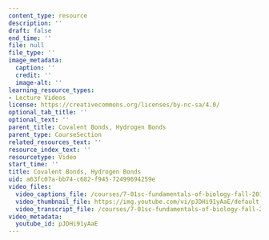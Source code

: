 ```yaml
---
content_type: resource
description: ''
draft: false
end_time: ''
file: null
file_type: ''
image_metadata:
  caption: ''
  credit: ''
  image-alt: ''
learning_resource_types:
- Lecture Videos
license: https://creativecommons.org/licenses/by-nc-sa/4.0/
optional_tab_title: ''
optional_text: ''
parent_title: Covalent Bonds, Hydrogen Bonds
parent_type: CourseSection
related_resources_text: ''
resource_index_text: ''
resourcetype: Video
start_time: ''
title: Covalent Bonds, Hydrogen Bonds
uid: a63fc07a-bb74-c682-f945-72499694259e
video_files:
  video_captions_file: /courses/7-01sc-fundamentals-of-biology-fall-2011/b1e912fae79856e5ab2fef4fce474164_pJDHi91yAaE.vtt
  video_thumbnail_file: https://img.youtube.com/vi/pJDHi91yAaE/default.jpg
  video_transcript_file: /courses/7-01sc-fundamentals-of-biology-fall-2011/c07e96b4d6fb61a52da60687a7edad5f_pJDHi91yAaE.pdf
video_metadata:
  youtube_id: pJDHi91yAaE
---
```

